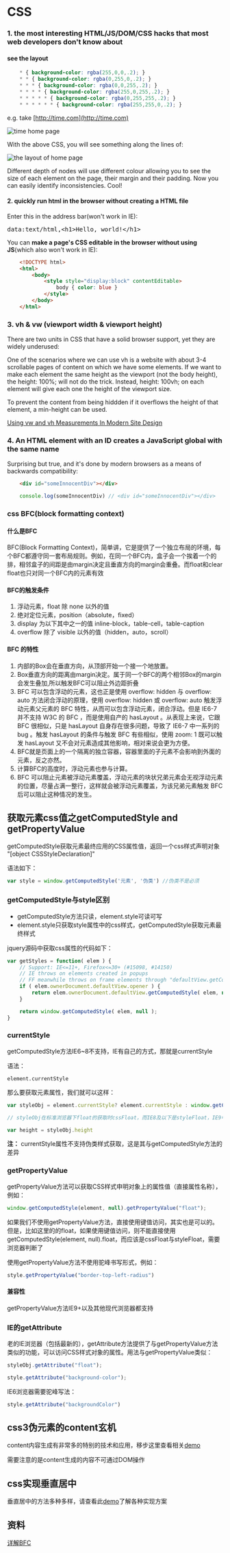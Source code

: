 # CSS

### 1. the most interesting HTML/JS/DOM/CSS hacks that most web developers don't know about

#### see the layout

```css
    * { background-color: rgba(255,0,0,.2); }
    * * { background-color: rgba(0,255,0,.2); }
    * * * { background-color: rgba(0,0,255,.2); }
    * * * * { background-color: rgba(255,0,255,.2); }
    * * * * * { background-color: rgba(0,255,255,.2); }
    * * * * * * { background-color: rgba(255,255,0,.2); }
```
e.g. take [http://time.com](http://time.com)

![time home page](../images/main-qimg-9c359cbc341b1f22ea03300c0e2fe529.jpg)

With the above CSS, you will see something along the lines of:

![the layout of home page](../images/main-qimg-5e440f5d3fe8eb6ac7786d5bb6bb125b.jpg)

Different depth of nodes will use different colour allowing you to see the size of each element on the page, their margin and their padding. Now you can easily identify inconsistencies. Cool!

#### 2. quickly run html in the browser without creating a HTML file

Enter this in the address bar(won't work in IE): 

<pre>data:text/html,&lt;h1&gt;Hello, world!&lt;/h1&gt;</pre>

You can **make a page's CSS editable in the browser without using JS**(which also won't work in IE):

```html
    <!DOCTYPE html>
    <html>
        <body>
            <style style="display:block" contentEditable>
                body { color: blue }
            </style>
        </body>
    </html>
```
### 3. vh & vw (viewport width & viewport height) 

There are two units in CSS that have a solid browser support, yet they are widely underused:

One of the scenarios where we can use vh is a website with about 3-4 scrollable pages of content on which we have some elements. If we want to make each element the same height as the viewport (not the body height), the height: 100%; will not do the trick. Instead, height: 100vh; on each element will give each one the height of the viewport size.

To prevent the content from being hiddden if it overflows the height of that element, a min-height can be used.

[Using vw and vh Measurements In Modern Site Design](http://demosthenes.info/blog/660/Using-vw-and-vh-Measurements-In-Modern-Site-Design)

### 4. An HTML element with an ID creates a JavaScript global with the same name

Surprising but true, and it's done by modern browsers as a means of backwards compatibility:

```html
    <div id="someInnocentDiv"></div>
```

```javascript
    console.log(someInnocentDiv) // <div id="someInnocentDiv"></div>
```

### css BFC(block formatting context)

#### 什么是BFC
BFC(Block Formatting Context)，简单讲，它是提供了一个独立布局的环境，每个BFC都遵守同一套布局规则。例如，在同一个BFC内，盒子会一个挨着一个的排，相邻盒子的间距是由margin决定且垂直方向的margin会重叠。而float和clear float也只对同一个BFC内的元素有效

#### BFC的触发条件
1. 浮动元素，float 除 none 以外的值
2. 绝对定位元素，position（absolute，fixed）
3. display 为以下其中之一的值 inline-block，table-cell，table-caption
4. overflow 除了 visible 以外的值（hidden，auto，scroll）

#### BFC 的特性
1. 内部的Box会在垂直方向，从顶部开始一个接一个地放置。
2. Box垂直方向的距离由margin决定。属于同一个BFC的两个相邻Box的margin会发生叠加,所以触发BFC可以阻止外边距折叠
3. BFC 可以包含浮动的元素，这也正是使用 overflow: hidden 与 overflow: auto 方法闭合浮动的原理，使用 overflow: hidden 或 overflow: auto 触发浮动元素父元素的 BFC 特性，从而可以包含浮动元素，闭合浮动。但是 IE6-7 并不支持 W3C 的 BFC ，而是使用自产的 hasLayout 。从表现上来说，它跟 BFC 很相似，只是 hasLayout 自身存在很多问题，导致了 IE6-7 中一系列的 bug 。触发 hasLayout 的条件与触发 BFC 有些相似，使用 zoom: 1 既可以触发 hasLayout 又不会对元素造成其他影响，相对来说会更为方便。
4. BFC就是页面上的一个隔离的独立容器，容器里面的子元素不会影响到外面的元素，反之亦然。
5. 计算BFC的高度时，浮动元素也参与计算。
6. BFC 可以阻止元素被浮动元素覆盖，浮动元素的块状兄弟元素会无视浮动元素的位置，尽量占满一整行，这样就会被浮动元素覆盖，为该兄弟元素触发 BFC 后可以阻止这种情况的发生。


## 获取元素css值之getComputedStyle and getPropertyValue

getComputedStyle获取元素最终应用的CSS属性值，返回一个css样式声明对象 "[object CSSStyleDeclaration]"

语法如下：
```javascript
var style = window.getComputedStyle('元素', '伪类') //伪类不是必须
```

### getComputedStyle与style区别

* getComputedStyle方法只读，element.style可读可写
* element.style只获取style属性中的css样式，getComputedStyle获取元素最终样式

jquery源码中获取css属性的代码如下：

```javascript
var getStyles = function( elem ) {
    // Support: IE<=11+, Firefox<=30+ (#15098, #14150)
    // IE throws on elements created in popups
    // FF meanwhile throws on frame elements through "defaultView.getComputedStyle"
    if ( elem.ownerDocument.defaultView.opener ) {
        return elem.ownerDocument.defaultView.getComputedStyle( elem, null );
    }

    return window.getComputedStyle( elem, null );
}
```
### currentStyle
getComputedStyle方法IE6~8不支持，IE有自己的方式，那就是currentStyle

语法：
```
element.currentStyle
```

那么要获取元素属性，我们就可以这样：

```javascript
var styleObj = element.currentStyle? element.currentStyle : window.getComputedStyle(element, null)

// styleObj在标准浏览器下float的获取时cssFloat，而IE8及以下是styleFloat，IE9中styleFloat和cssFloat都可以

var height = styleObj.height
```

**注：** currentStyle属性不支持伪类样式获取，这是其与getComputedStyle方法的差异

### getPropertyValue
getPropertyValue方法可以获取CSS样式申明对象上的属性值（直接属性名称），例如：

```javascript
window.getComputedStyle(element, null).getPropertyValue("float");
```
如果我们不使用getPropertyValue方法，直接使用键值访问，其实也是可以的。但是，比如这里的的float，如果使用键值访问，则不能直接使用getComputedStyle(element, null).float，而应该是cssFloat与styleFloat，需要浏览器判断了

使用getPropertyValue方法不使用驼峰书写形式，例如：

```javascript
style.getPropertyValue("border-top-left-radius")
```

#### 兼容性
getPropertyValue方法IE9+以及其他现代浏览器都支持

### IE的getAttribute
老的IE浏览器（包括最新的），getAttribute方法提供了与getPropertyValue方法类似的功能，可以访问CSS样式对象的属性。用法与getPropertyValue类似：

```javascript
styleObj.getAttribute("float");
```

```javascript
style.getAttribute("background-color");
```

IE6浏览器需要驼峰写法：

```javascript
style.getAttribute("backgroundColor")
```

## css3伪元素的content玄机

content内容生成有非常多的特别的技术和应用，移步这里查看相关[demo](http://shirlyloveu.github.io/shirlyDemo/fakeEleContentCounter.html)

需要注意的是content生成的内容不可通过DOM操作

## css实现垂直居中
垂直居中的方法多种多样，请查看此[demo](http://shirlyloveu.github.io/shirlyDemo/verticalCenter.html)了解各种实现方案

## 资料
[详解BFC](http://kayosite.com/remove-floating-style-in-detail.html)



